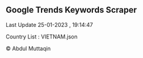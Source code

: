 

## Google Trends Keywords Scraper 
 
Last Update 25-01-2023 , 19:14:47

Country List :
VIETNAM.json



© Abdul Muttaqin 
